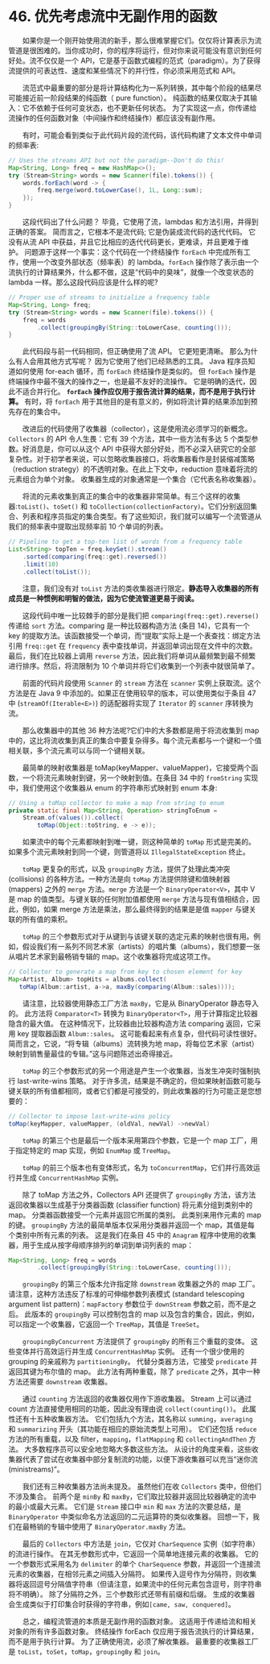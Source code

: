 # 46. 优先考虑流中无副作用的函数

　　如果你是一个刚开始使用流的新手，那么很难掌握它们。仅仅将计算表示为流管道是很困难的。当你成功时，你的程序将运行，但对你来说可能没有意识到任何好处。流不仅仅是一个 API，它是基于函数式编程的范式（paradigm）。为了获得流提供的可表达性、速度和某些情况下的并行性，你必须采用范式和 API。

　　流范式中最重要的部分是将计算结构化为一系列转换，其中每个阶段的结果尽可能接近前一阶段结果的纯函数（ pure function）。 纯函数的结果仅取决于其输入：它不依赖于任何可变状态，也不更新任何状态。 为了实现这一点，你传递给流操作的任何函数对象（中间操作和终结操作）都应该没有副作用。

　　有时，可能会看到类似于此代码片段的流代码，该代码构建了文本文件中单词的频率表:

```Java
// Uses the streams API but not the paradigm--Don't do this!
Map<String, Long> freq = new HashMap<>();
try (Stream<String> words = new Scanner(file).tokens()) {
    words.forEach(word -> {
        freq.merge(word.toLowerCase(), 1L, Long::sum);
    });
}
```

　　这段代码出了什么问题？ 毕竟，它使用了流，lambdas 和方法引用，并得到正确的答案。 简而言之，它根本不是流代码; 它是伪装成流代码的迭代代码。 它没有从流 API 中获益，并且它比相应的迭代代码更长，更难读，并且更难于维护。 问题源于这样一个事实：这个代码在一个终结操作 `forEach` 中完成所有工作，使用一个改变外部状态（频率表）的 lambda。`forEach` 操作除了表示由一个流执行的计算结果外，什么都不做，这是“代码中的臭味”，就像一个改变状态的 lambda 一样。那么这段代码应该是什么样的呢?

```Java
// Proper use of streams to initialize a frequency table
Map<String, Long> freq;
try (Stream<String> words = new Scanner(file).tokens()) {
    freq = words
        .collect(groupingBy(String::toLowerCase, counting()));
}
```

　　此代码段与前一代码相同，但正确使用了流 API。 它更短更清晰。 那么为什么有人会用其他方式写呢？ 因为它使用了他们已经熟悉的工具。 Java 程序员知道如何使用 for-each 循环，而 `forEach` 终结操作是类似的。 但 `forEach` 操作是终端操作中最不强大的操作之一，也是最不友好的流操作。 它是明确的迭代，因此不适合并行化。 **`forEach` 操作应仅用于报告流计算的结果，而不是用于执行计算。** 有时，将 `forEach` 用于其他目的是有意义的，例如将流计算的结果添加到预先存在的集合中。

　　改进后的代码使用了收集器（collector），这是使用流必须学习的新概念。`Collectors` 的 API 令人生畏：它有 39 个方法，其中一些方法有多达 5 个类型参数。好消息是，你可以从这个 API 中获得大部分好处，而不必深入研究它的全部复杂性。对于初学者来说，可以忽略收集器接口，将收集器看作是封装缩减策略（reduction strategy）的不透明对象。在此上下文中，reduction 意味着将流的元素组合为单个对象。 收集器生成的对象通常是一个集合（它代表名称收集器）。

　　将流的元素收集到真正的集合中的收集器非常简单。有三个这样的收集器:`toList()`、`toSet()` 和 `toCollection(collectionFactory)`。它们分别返回集合、列表和程序员指定的集合类型。有了这些知识，我们就可以编写一个流管道从我们的频率表中提取出现频率前 10 个单词的列表。

```Java
// Pipeline to get a top-ten list of words from a frequency table
List<String> topTen = freq.keySet().stream()
    .sorted(comparing(freq::get).reversed())
    .limit(10)
    .collect(toList());
```

　　注意，我们没有对 `toList` 方法的类收集器进行限定。**静态导入收集器的所有成员是一种惯例和明智的做法，因为它使流管道更易于阅读。**

　　这段代码中唯一比较棘手的部分是我们把 `comparing(freq::get).reverse()` 传递给 `sort` 方法。comparing 是一种比较器构造方法 (条目 14)，它具有一个 key 的提取方法。该函数接受一个单词，而“提取”实际上是一个表查找：绑定方法引用 `freq::get` 在 `frequency` 表中查找单词，并返回单词出现在文件中的次数。最后，我们在比较器上调用 `reverse` 方法，因此我们将单词从最频繁到最不频繁进行排序。然后，将流限制为 10 个单词并将它们收集到一个列表中就很简单了。

　　前面的代码片段使用 `Scanner` 的 `stream` 方法在 `scanner` 实例上获取流。这个方法是在 Java 9 中添加的。如果正在使用较早的版本，可以使用类似于条目 47 中 (`streamOf(Iterable<E>)`) 的适配器将实现了 `Iterator` 的 `scanner` 序转换为流。

　　那么收集器中的其他 36 种方法呢?它们中的大多数都是用于将流收集到 map 中的，这比将流收集到真正的集合中要复杂得多。每个流元素都与一个键和一个值相关联，多个流元素可以与同一个键相关联。

　　最简单的映射收集器是 toMap(keyMapper、valueMapper)，它接受两个函数，一个将流元素映射到键，另一个映射到值。在条目 34 中的 `fromString` 实现中，我们使用这个收集器从 enum 的字符串形式映射到 enum 本身:

```Java
// Using a toMap collector to make a map from string to enum
private static final Map<String, Operation> stringToEnum =
    Stream.of(values()).collect(
        toMap(Object::toString, e -> e));
```

　　如果流中的每个元素都映射到唯一键，则这种简单的 `toMap` 形式是完美的。 如果多个流元素映射到同一个键，则管道将以 `IllegalStateException` 终止。

　　`toMap` 更复杂的形式，以及 `groupingBy` 方法，提供了处理此类冲突 (collisions) 的各种方法。一种方法是向 `toMap` 方法提供除键和值映射器 (mappers) 之外的 `merge` 方法。`merge` 方法是一个 `BinaryOperator<V>`，其中 V是 map 的值类型。与键关联的任何附加值都使用 `merge` 方法与现有值相结合，因此，例如，如果 merge 方法是乘法，那么最终得到的结果是是值 `mapper` 与键关联的所有值的乘积。

　　`toMap` 的三个参数形式对于从键到与该键关联的选定元素的映射也很有用。例如，假设我们有一系列不同艺术家（artists）的唱片集（albums），我们想要一张从唱片艺术家到最畅销专辑的 map。这个收集器将完成这项工作。

```Java
// Collector to generate a map from key to chosen element for key
Map<Artist, Album> topHits = albums.collect(
   toMap(Album::artist, a->a, maxBy(comparing(Album::sales))));
```

　　请注意，比较器使用静态工厂方法 `maxBy`，它是从 BinaryOperator 静态导入的。 此方法将 `Comparator<T>` 转换为 `BinaryOperator<T>`，用于计算指定比较器隐含的最大值。 在这种情况下，比较器由比较器构造方法 comparing 返回，它采用 key 提取器函数 `Album::sales`。 这可能看起来有点复杂，但代码可读性很好。 简而言之，它说，“将专辑（albums）流转换为地 map，将每位艺术家（artist）映射到销售量最佳的专辑。”这与问题陈述出奇得接近。

　　`toMap` 的三个参数形式的另一个用途是产生一个收集器，当发生冲突时强制执行 last-write-wins 策略。 对于许多流，结果是不确定的，但如果映射函数可能与键关联的所有值都相同，或者它们都是可接受的，则此收集器的行为可能正是您想要的：

```Java
// Collector to impose last-write-wins policy
toMap(keyMapper, valueMapper, (oldVal, newVal) ->newVal)
```

　　`toMap` 的第三个也是最后一个版本采用第四个参数，它是一个 map 工厂，用于指定特定的 map 实现，例如 `EnumMap` 或 `TreeMap`。

　　`toMap` 的前三个版本也有变体形式，名为 `toConcurrentMap`，它们并行高效运行并生成 `ConcurrentHashMap` 实例。

　　除了 toMap 方法之外，Collectors API 还提供了 `groupingBy` 方法，该方法返回收集器以生成基于分类器函数 (classifier function) 将元素分组到类别中的 map。 分类器函数接受一个元素并返回它所属的类别。 此类别来用作元素的 map 的键。 `groupingBy` 方法的最简单版本仅采用分类器并返回一个 map，其值是每个类别中所有元素的列表。 这是我们在条目 45 中的 `Anagram` 程序中使用的收集器，用于生成从按字母顺序排列的单词到单词列表的 map：

```Java
Map<String, Long> freq = words
        .collect(groupingBy(String::toLowerCase, counting()));
```
　　`groupingBy` 的第三个版本允许指定除 `downstream` 收集器之外的 map 工厂。 请注意，这种方法违反了标准的可伸缩参数列表模式 (standard telescoping argument list pattern)：`mapFactory` 参数位于 `downStream` 参数之前，而不是之后。 此版本的 `groupingBy` 可以控制包含的 map 以及包含的集合，因此，例如，可以指定一个收集器，它返回一个 `TreeMap`，其值是 `TreeSet`。

　　`groupingByConcurrent` 方法提供了 `groupingBy` 的所有三个重载的变体。 这些变体并行高效运行并生成 `ConcurrentHashMap` 实例。 还有一个很少使用的 grouping 的亲戚称为 `partitioningBy`。 代替分类器方法，它接受 `predicate` 并返回其键为布尔值的 map。 此方法有两种重载，除了 `predicate` 之外，其中一种方法还需要 `downstream` 收集器。

　　通过 `counting` 方法返回的收集器仅用作下游收集器。 Stream 上可以通过 count 方法直接使用相同的功能，因此没有理由说 `collect(counting())`。 此属性还有十五种收集器方法。 它们包括九个方法，其名称以 `summing`，`averaging` 和 `summarizing` 开头（其功能在相应的原始流类型上可用）。 它们还包括 `reduce` 方法的所有重载，以及 filter，`mapping`，`flatMapping` 和 `collectingAndThen` 方法。 大多数程序员可以安全地忽略大多数这些方法。 从设计的角度来看，这些收集器代表了尝试在收集器中部分复制流的功能，以便下游收集器可以充当“迷你流 (ministreams)”。

　　我们还有三种收集器方法尚未提及。 虽然他们在收 `Collectors` 类中，但他们不涉及集合。 前两个是 `minBy` 和 `maxBy`，它们取比较器并返回比较器确定的流中的最小或最大元素。 它们是 `Stream` 接口中 `min` 和 `max` 方法的次要总结，是 `BinaryOperator` 中类似命名方法返回的二元运算符的类似收集器。 回想一下，我们在最畅销的专辑中使用了 `BinaryOperator.maxBy` 方法。

　　最后的 `Collectors` 中方法是 `join`，它仅对 `CharSequence` 实例（如字符串）的流进行操作。 在其无参数形式中，它返回一个简单地连接元素的收集器。 它的一个参数形式采用名为 `delimiter` 的单个 `CharSequence` 参数，并返回一个连接流元素的收集器，在相邻元素之间插入分隔符。 如果传入逗号作为分隔符，则收集器将返回逗号分隔值字符串（但请注意，如果流中的任何元素包含逗号，则字符串将不明确）。 除了分隔符之外，三个参数形式还带有前缀和后缀。 生成的收集器会生成类似于打印集合时获得的字符串，例如`[came, saw, conquered]`。

　　总之，编程流管道的本质是无副作用的函数对象。 这适用于传递给流和相关对象的所有许多函数对象。 终结操作 forEach 仅应用于报告流执行的计算结果，而不是用于执行计算。 为了正确使用流，必须了解收集器。 最重要的收集器工厂是 `toList`，`toSet`，`toMap`，`groupingBy` 和 `join`。
